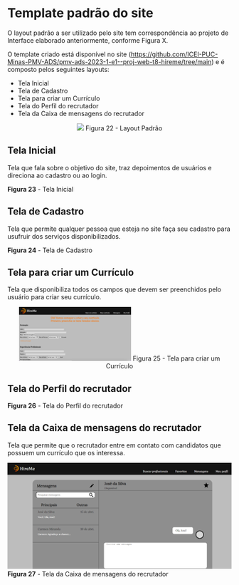 # Template padrão do site

O layout padrão a ser utilizado pelo site tem correspondência ao projeto de Interface elaborado anteriormente, conforme Figura X.

O template criado está disponível no site (https://github.com/ICEI-PUC-Minas-PMV-ADS/pmv-ads-2023-1-e1--proj-web-t8-hireme/tree/main) e é composto pelos seguintes layouts:
- Tela Inicial
- Tela de Cadastro
- Tela para criar um Currículo
- Tela do Perfil do recrutador
- Tela da Caixa de mensagens do recrutador

<div align="center">
<img src="img/LayoutPadrão.png" width="50%">
Figura 22 - Layout Padrão
</div>


## Tela Inicial
Tela que fala sobre o objetivo do site, traz depoimentos de usuários e direciona ao cadastro ou ao login.

**Figura 23** - Tela Inicial

## Tela de Cadastro
Tela que permite qualquer pessoa que esteja no site faça seu cadastro para usufruir dos serviços disponibilizados. 

**Figura 24** - Tela de Cadastro

## Tela para criar um Currículo
Tela que disponibiliza todos os campos que devem ser preenchidos pelo usuário para criar seu currículo.

<div align="center">
<img src="img/fazerCV.png" width="50%">
Figura 25 - Tela para criar um Currículo
</div>

## Tela do Perfil do recrutador

**Figura 26** - Tela do Perfil do recrutador

## Tela da Caixa de mensagens do recrutador
Tela que permite que o recrutador entre em contato com candidatos que possuem um currículo que os interessa.

![mensagens-recrutador](img/mensagens-recrutador.png)
**Figura 27** - Tela da Caixa de mensagens do recrutador
